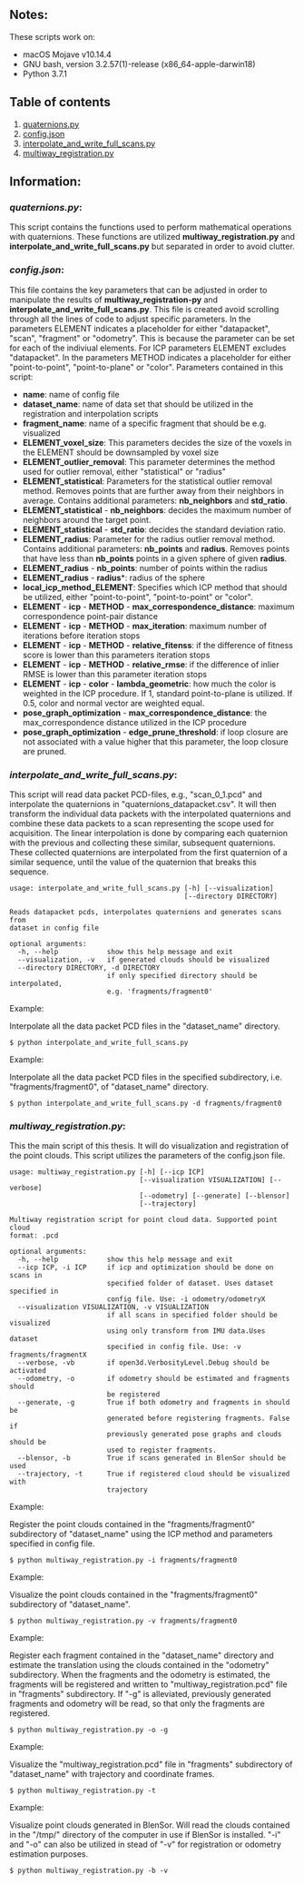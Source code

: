 ## Notes:
These scripts work on:
* macOS Mojave v10.14.4
* GNU bash, version 3.2.57(1)-release (x86_64-apple-darwin18)
* Python 3.7.1
## Table of contents
1. [quaternions.py](#quaternions)
2. [config.json](#config)
2. [interpolate_and_write_full_scans.py](#interpolate_and_write_full_scans)
3. [multiway_registration.py](#multiway_registration)

<script src="https://embed.github.com/view/3d/vetlesillerud/indoor-reconstruction/master/no_roof.stl"></script>
## Information:
### *quaternions.py*:<a name="quaternions"></a>
This script contains the functions used to perform mathematical operations with quaternions. These functions are utilized **multiway_registration.py** and **interpolate_and_write_full_scans.py** but separated in order to avoid clutter.

### *config.json*:<a name="config"></a>
This file contains the key parameters that can be adjusted in order to manipulate the results of **multiway_registration-py** and **interpolate_and_write_full_scans.py**. 
This file is created avoid scrolling through all the lines of code to adjust specific parameters. 
In the parameters ELEMENT indicates a placeholder for either "datapacket", "scan", "fragment" or "odometry". This is because the parameter can be set for each of the indiviual elements. For ICP parameters ELEMENT excludes "datapacket".
In the parameters METHOD indicates a placeholder for either "point-to-point", "point-to-plane" or "color".
Parameters contained in this script:
* **name**: name of config file
* **dataset_name**: name of data set that should be utilized in the registration and interpolation scripts
* **fragment_name**: name of a specific fragment that should be e.g. visualized
* **ELEMENT_voxel_size**: This parameters decides the size of the voxels in the ELEMENT should be downsampled by voxel size
* **ELEMENT_outlier_removal**: This parameter determines the method used for outlier removal, either "statistical" or "radius"
* **ELEMENT_statistical**: Parameters for the statistical outlier removal method. Removes points that are further away from their neighbors in average. Contains additional parameters: **nb_neighbors** and **std_ratio**.  
* **ELEMENT_statistical** - **nb_neighbors**: decides the maximum number of neighbors around the target point. 
* **ELEMENT_statistical** - **std_ratio**: decides the standard deviation ratio.
* **ELEMENT_radius**: Parameter for the radius outlier removal method. Contains additional parameters: **nb_points** and **radius**. Removes points that have less than **nb_points** points in a given sphere of given **radius**.
* **ELEMENT_radius** - **nb_points**: number of points within the radius
* **ELEMENT_radius** - **radius***: radius of the sphere
* **local_icp_method_ELEMENT**: Specifies which ICP method that should be utilized, either "point-to-point", "point-to-point" or "color".
* **ELEMENT** - **icp** - **METHOD** - **max_correspondence_distance**: maximum correspondence point-pair distance
* **ELEMENT** - **icp** - **METHOD** - **max_iteration**: maximum number of iterations before iteration stops
* **ELEMENT** - **icp** - **METHOD** - **relative_fitenss**: if the difference of fitness score is lower than this parameters iteration stops
* **ELEMENT** - **icp** - **METHOD** - **relative_rmse**: if the difference of inlier RMSE is lower than this parameter iteration stops
* **ELEMENT** - **icp** - **color** - **lambda_geometric**: how much the color is weighted in the ICP procedure. If 1, standard point-to-plane is utilized. If 0.5, color and normal vector are weighted equal.
* **pose_graph_optimization** - **max_correspondence_distance**: the max_correspondence distance utilized in the ICP procedure
* **pose_graph_optimization** - **edge_prune_threshold**: if loop closure are not associated with a value higher that this parameter, the loop closure are pruned.

### *interpolate_and_write_full_scans.py*:<a name="interpolate_and_write_full_scans"></a>
This script will read data packet PCD-files, e.g., "scan_0_1.pcd" and interpolate the quaternions in "quaternions_datapacket.csv". It will then transform the individual data packets with the interpolated quaternions and combine these data packets to a scan representing the scope used for acquisition.
The linear interpolation is done by comparing each quaternion with the previous and collecting these similar, subsequent quaternions.  These collected quaternions are interpolated from the first quaternion of a similar sequence, until the value of the quaternion that breaks this sequence.
````
usage: interpolate_and_write_full_scans.py [-h] [--visualization]
                                           [--directory DIRECTORY]

Reads datapacket pcds, interpolates quaternions and generates scans from
dataset in config file

optional arguments:
  -h, --help            show this help message and exit
  --visualization, -v   if generated clouds should be visualized
  --directory DIRECTORY, -d DIRECTORY
                        if only specified directory should be interpolated,
                        e.g. 'fragments/fragment0'
````
Example:

Interpolate all the data packet PCD files in the "dataset_name" directory.
````
$ python interpolate_and_write_full_scans.py 
````
Example:

Interpolate all the data packet PCD files in the specified subdirectory, i.e. "fragments/fragment0", of "dataset_name" directory.
````
$ python interpolate_and_write_full_scans.py -d fragments/fragment0
````

### *multiway_registration.py*:<a name="multiway_registration"></a>
This the main script of this thesis. It will do visualization and registration of the point clouds. This script utilizes the parameters of the config.json file.
````
usage: multiway_registration.py [-h] [--icp ICP]
                                [--visualization VISUALIZATION] [--verbose]
                                [--odometry] [--generate] [--blensor]
                                [--trajectory]

Multiway registration script for point cloud data. Supported point cloud
format: .pcd

optional arguments:
  -h, --help            show this help message and exit
  --icp ICP, -i ICP     if icp and optimization should be done on scans in
                        specified folder of dataset. Uses dataset specified in
                        config file. Use: -i odometry/odometryX
  --visualization VISUALIZATION, -v VISUALIZATION
                        if all scans in specified folder should be visualized
                        using only transform from IMU data.Uses dataset
                        specified in config file. Use: -v fragments/fragmentX
  --verbose, -vb        if open3d.VerbosityLevel.Debug should be activated
  --odometry, -o        if odometry should be estimated and fragments should
                        be registered
  --generate, -g        True if both odometry and fragments in should be
                        generated before registering fragments. False if
                        previously generated pose graphs and clouds should be
                        used to register fragments.
  --blensor, -b         True if scans generated in BlenSor should be used
  --trajectory, -t      True if registered cloud should be visualized with
                        trajectory
````
Example:

Register the point clouds contained in the "fragments/fragment0" subdirectory of "dataset_name" using the ICP method and parameters specified in config file.
````
$ python multiway_registration.py -i fragments/fragment0
````
Example:

Visualize the point clouds contained in the "fragments/fragment0" subdirectory of "dataset_name".
````
$ python multiway_registration.py -v fragments/fragment0
````
Example:

Register each fragment contained in the "dataset_name" directory and estimate the translation using the clouds contained in the "odometry" subdirectory. When the fragments and the odometry is estimated, the fragments will be registered and written to "multiway_registration.pcd" file in "fragments" subdirectory. If "-g" is alleviated, previously generated fragments and odometry will be read, so that only the fragments are registered.
````
$ python multiway_registration.py -o -g
````
Example:

Visualize the "multiway_registration.pcd" file in "fragments" subdirectory of "dataset_name" with trajectory and coordinate frames.
````
$ python multiway_registration.py -t
````
Example:

Visualize point clouds generated in BlenSor. Will read the clouds contained in the "/tmp/" directory of the computer in use if BlenSor is installed. "-i" and "-o" can also be utilized in stead of "-v" for registration or odometry estimation purposes. 
````
$ python multiway_registration.py -b -v
````
